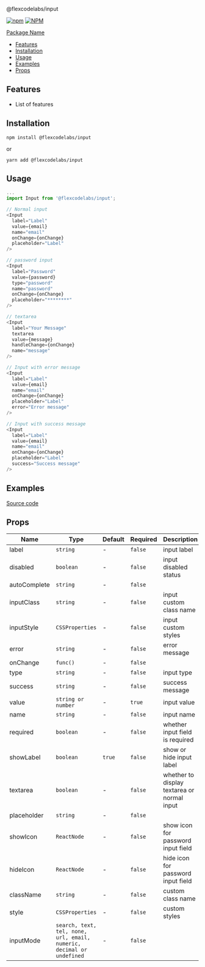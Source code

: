 @flexcodelabs/input

[![npm](https://img.shields.io/npm/v/@flexcodelabs/input)](https://www.npmjs.com/package/@flexcodelabs/input) [![NPM](https://img.shields.io/npm/l/@flexcodelabs/input)](https://www.npmjs.com/package/@flexcodelabs/input)

[Package Name](#@flexcodelabs/input)

- [Features](#features)
- [Installation](#installation)
- [Usage](#usage)
- [Examples](#examples)
- [Props](#props)

## Features

- List of features

## Installation

`npm install @flexcodelabs/input`

or

`yarn add @flexcodelabs/input`

## Usage

```js
...
import Input from '@flexcodelabs/input';

// Normal input
<Input
  label="Label"
  value={email}
  name="email"
  onChange={onChange}
  placeholder="Label"
/>

// password input
<Input
  label="Password"
  value={password}
  type="password"
  name="password"
  onChange={onChange}
  placeholder="********"
/>

// textarea
<Input
  label="Your Message"
  textarea
  value={message}
  handleChange={onChange}
  name="message"
/>

// Input with error message
<Input
  label="Label"
  value={email}
  name="email"
  onChange={onChange}
  placeholder="Label"
  error="Error message"
/>

// Input with success message
<Input
  label="Label"
  value={email}
  name="email"
  onChange={onChange}
  placeholder="Label"
  success="Success message"
/>
```

## Examples

[Source code](https://github.com/flexcodelabs/flecodelabs-input)

## Props

| Name         | Type                                                                 | Default | Required | Description                                 |
| ------------ | -------------------------------------------------------------------- | ------- | -------- | ------------------------------------------- |
| label        | `string`                                                             | -       | `false`  | input label                                 |
| disabled     | `boolean`                                                            | -       | `false`  | input disabled status                       |
| autoComplete | `string`                                                             | -       | `false`  |                                             |
| inputClass   | `string`                                                             | -       | `false`  | input custom class name                     |
| inputStyle   | `CSSProperties`                                                      | -       | `false`  | input custom styles                         |
| error        | `string`                                                             | -       | `false`  | error message                               |
| onChange     | `func()`                                                             | -       | `false`  |                                             |
| type         | `string`                                                             | -       | `false`  | input type                                  |
| success      | `string`                                                             | -       | `false`  | success message                             |
| value        | `string or number`                                                   | -       | `true`   | input value                                 |
| name         | `string`                                                             | -       | `false`  | input name                                  |
| required     | `boolean`                                                            | -       | `false`  | whether input field is required             |
| showLabel    | `boolean`                                                            | `true`  | `false`  | show or hide input label                    |
| textarea     | `boolean`                                                            | -       | `false`  | whether to display textarea or normal input |
| placeholder  | `string`                                                             | -       | `false`  |                                             |
| showIcon     | `ReactNode`                                                          | -       | `false`  | show icon for password input field          |
| hideIcon     | `ReactNode`                                                          | -       | `false`  | hide icon for password input field          |
| className    | `string`                                                             | -       | `false`  | custom class name                           |
| style        | `CSSProperties`                                                      | -       | `false`  | custom styles                               |
| inputMode    | `search, text, tel, none, url, email, numeric, decimal or undefined` | -       | `false`  |                                             |

